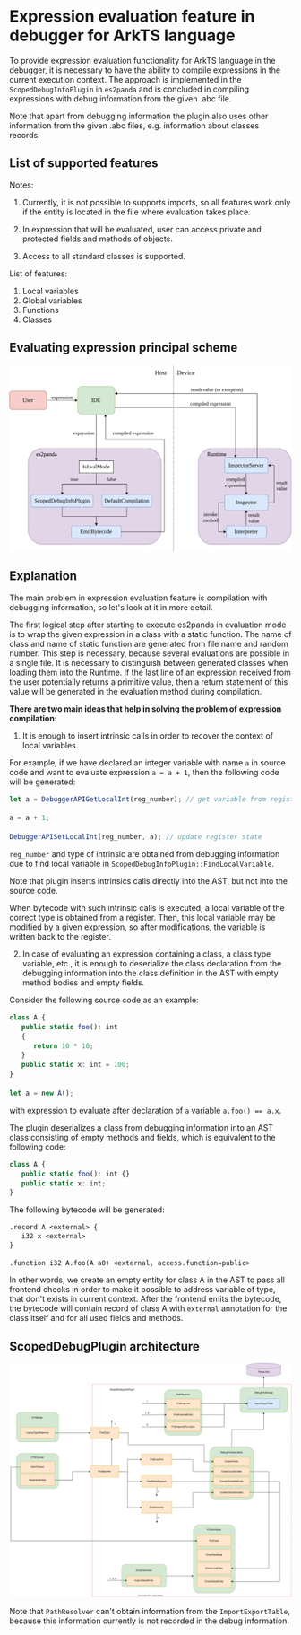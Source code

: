 # Expression evaluation feature in debugger for ArkTS language

To provide expression evaluation functionality for ArkTS language in the debugger, it is necessary to have the ability to compile expressions in the current execution context.
The approach is implemented in the `ScopedDebugInfoPlugin` in `es2panda` and is concluded in compiling expressions with debug information from the given .abc file. 

Note that apart from debugging information the plugin also uses other information from the given .abc files, e.g. information about classes records.

## List of supported features

Notes:
1. Currently, it is not possible to supports imports, so all features work only if the entity is located in the file where evaluation takes place.

2. In expression that will be evaluated, user can access private and protected fields and methods of objects.

3. Access to all standard classes is supported.

List of features:
1. Local variables
2. Global variables
3. Functions
4. Classes

## Evaluating expression principal scheme

![image info](./images/arkts-expression-evaluation-principle-scheme.svg)

## Explanation

The main problem in expression evaluation feature is compilation with debugging information, so let's look at it in more detail.

The first logical step after starting to execute es2panda in evaluation mode is to wrap the given expression in a class with a static function.
The name of class and name of static function are generated from file name and random number.
This step is necessary, because several evaluations are possible in a single file.
It is necessary to distinguish between generated classes when loading them into the Runtime.
If the last line of an expression received from the user potentially returns a primitive value, then a return statement of this value will be generated in the evaluation method during compilation.

**There are two main ideas that help in solving the problem of expression compilation:**

1. It is enough to insert intrinsic calls in order to recover the context of local variables.

For example, if we have declared an integer variable with name `a` in source code and want to evaluate expression `a = a + 1`, then the following code will be generated:
 
```ts
let a = DebuggerAPIGetLocalInt(reg_number); // get variable from register

a = a + 1;

DebuggerAPISetLocalInt(reg_number, a); // update register state
```

`reg_number` and type of intrinsic are obtained from debugging information due to find local variable in `ScopedDebugInfoPlugin::FindLocalVariable`.

Note that plugin inserts intrinsics calls directly into the AST, but not into the source code.

When bytecode with such intrinsic calls is executed, a local variable of the correct type is obtained from a register.
Then, this local variable may be modified by a given expression, so after modifications, the variable is written back to the register.

2. In case of evaluating an expression containing a class, a class type variable, etc., it is enough to deserialize the class declaration from the debugging information into the class definition in the AST with empty method bodies and empty fields.

Consider the following source code as an example:

```ts
class A {
   public static foo(): int
   {
      return 10 * 10;
   }
   public static x: int = 100;
}

let a = new A();
```

with expression to evaluate after declaration of `a` variable `a.foo() == a.x`.

The plugin deserializes a class from debugging information into an AST class consisting of empty methods and fields, which is equivalent to the following code:
```ts
class A {
   public static foo(): int {}
   public static x: int;
}
```

The following bytecode will be generated:
```
.record A <external> {
   i32 x <external>
}

.function i32 A.foo(A a0) <external, access.function=public>
```

In other words, we create an empty entity for class A in the AST to pass all frontend checks in order to make it possible to address variable of type, that don't exists in current context.
After the frontend emits the bytecode, the bytecode will contain record of class A with `external` annotation for the class itself and for all used fields and methods.

## ScopedDebugPlugin architecture

![image info](./images/arkts-debugger-expression-evaluation.svg)

Note that `PathResolver` can't obtain information from the `ImportExportTable`, because this information currently is not recorded in the debug information.
